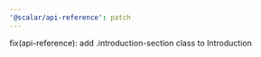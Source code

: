 ```yaml
---
'@scalar/api-reference': patch
---
```


fix(api-reference): add .introduction-section class to Introduction
